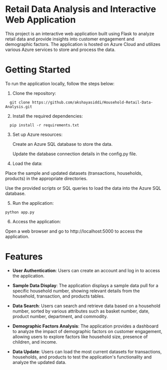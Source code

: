 # Retail Data Analysis and Interactive Web Application

This project is an interactive web application built using Flask to analyze retail data and provide insights into customer engagement and demographic factors. The application is hosted on Azure Cloud and utilizes various Azure services to store and process the data.

# Getting Started
To run the application locally, follow the steps below:

1. Clone the repository:
   
  ```   git clone https://github.com/akshayasiddi/Household-Retail-Data-Analysis.git ```

2. Install the required dependencies:
   
  ```   pip install -r requirements.txt ```

3. Set up Azure resources:

   Create an Azure SQL database to store the data.
   
   Update the database connection details in the config.py file.
   
4. Load the data:
  
  Place the sample and updated datasets (transactions, households, products) in the appropriate directories.
  
  Use the provided scripts or SQL queries to load the data into the Azure SQL database.

5. Run the application:

  ``` python app.py ```

6. Access the application:

Open a web browser and go to http://localhost:5000 to access the application.

# Features
- **User Authentication**: Users can create an account and log in to access the application.

- **Sample Data Display**: The application displays a sample data pull for a specific household number, showing relevant details from the household, transaction, and products tables.

- **Data Search**: Users can search and retrieve data based on a household number, sorted by various attributes such as basket number, date, product number, department, and commodity.

- **Demographic Factors Analysis**: The application provides a dashboard to analyze the impact of demographic factors on customer engagement, allowing users to explore factors like household size, presence of children, and income.

- **Data Update**: Users can load the most current datasets for transactions, households, and products to test the application's functionality and analyze the updated data.
